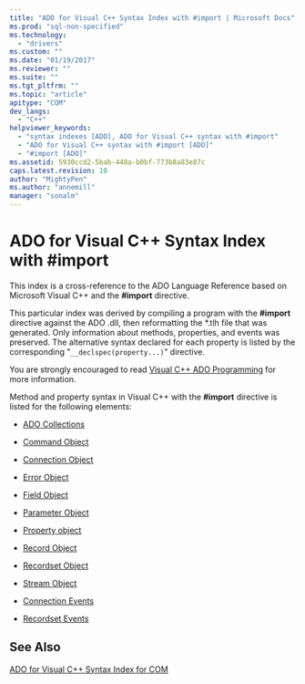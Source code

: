 ```yaml
---
title: "ADO for Visual C++ Syntax Index with #import | Microsoft Docs"
ms.prod: "sql-non-specified"
ms.technology:
  - "drivers"
ms.custom: ""
ms.date: "01/19/2017"
ms.reviewer: ""
ms.suite: ""
ms.tgt_pltfrm: ""
ms.topic: "article"
apitype: "COM"
dev_langs: 
  - "C++"
helpviewer_keywords: 
  - "syntax indexes [ADO], ADO for Visual C++ syntax with #import"
  - "ADO for Visual C++ syntax with #import [ADO]"
  - "#import [ADO]"
ms.assetid: 5930ccd2-5bab-448a-b0bf-773b8a83e87c
caps.latest.revision: 10
author: "MightyPen"
ms.author: "annemill"
manager: "sonalm"
---
```

# ADO for Visual C++ Syntax Index with #import
This index is a cross-reference to the ADO Language Reference based on Microsoft Visual C++ and the **#import** directive.  
  
 This particular index was derived by compiling a program with the **#import** directive against the ADO .dll, then reformatting the *.tlh file that was generated. Only information about methods, properties, and events was preserved. The alternative syntax declared for each property is listed by the corresponding "`__declspec(property...)`" directive.  
  
 You are strongly encouraged to read [Visual C++ ADO Programming](../../../ado/guide/appendixes/visual-c-ado-programming.md) for more information.  
  
 Method and property syntax in Visual C++ with the **#import** directive is listed for the following elements:  
  
-   [ADO Collections](../../../ado/reference/ado-api/collections-visual-c-syntax-index-with-sharpimport.md)  
  
-   [Command Object](../../../ado/reference/ado-api/command-visual-c-syntax-index-with-sharpimport.md)  
  
-   [Connection Object](../../../ado/reference/ado-api/connection-visual-c-syntax-index-with-sharpimport.md)  
  
-   [Error Object](../../../ado/reference/ado-api/error-visual-c-syntax-index-with-sharpimport.md)  
  
-   [Field Object](../../../ado/reference/ado-api/field-visual-c-syntax-index-with-sharpimport.md)  
  
-   [Parameter Object](../../../ado/reference/ado-api/parameter-visual-c-syntax-index-with-sharpimport.md)  
  
-   [Property object](../../../ado/reference/ado-api/property-visual-c-syntax-index-with-sharpimport.md)  
  
-   [Record Object](../../../ado/reference/ado-api/record-visual-c-syntax-index-with-sharpimport.md)  
  
-   [Recordset Object](../../../ado/reference/ado-api/recordset-visual-c-syntax-index-with-sharpimport.md)  
  
-   [Stream Object](../../../ado/reference/ado-api/stream-visual-c-syntax-index-with-sharpimport.md)  
  
-   [Connection Events](../../../ado/reference/ado-api/connectionevents-visual-c-syntax-index-with-sharpimport.md)  
  
-   [Recordset Events](../../../ado/reference/ado-api/recordsetevents-visual-c-syntax-index-with-sharpimport.md)  
  
## See Also  
 [ADO for Visual C++ Syntax Index for COM](../../../ado/reference/ado-api/ado-for-visual-c-syntax-index-for-com.md)